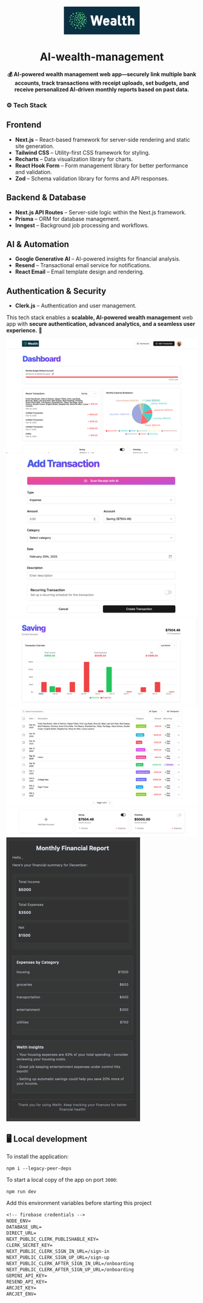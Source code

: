 <div align="center">
  <br>
  <img alt="AI-wealth-management" src="public/logo.jpeg" width="200px">
  <h1> AI-wealth-management </h1>
  <strong>💰 AI-powered wealth management web app—securely link multiple bank accounts, track transactions with receipt uploads, set budgets, and receive personalized AI-driven monthly reports based on past data.</strong>
</div>

### ⚙️ Tech Stack

## Frontend  
- **Next.js** – React-based framework for server-side rendering and static site generation.  
- **Tailwind CSS** – Utility-first CSS framework for styling.  
- **Recharts** – Data visualization library for charts.  
- **React Hook Form** – Form management library for better performance and validation.  
- **Zod** – Schema validation library for forms and API responses.  

## Backend & Database  
- **Next.js API Routes** – Server-side logic within the Next.js framework.  
- **Prisma** – ORM for database management.  
- **Inngest** – Background job processing and workflows.  

## AI & Automation  
- **Google Generative AI** – AI-powered insights for financial analysis.  
- **Resend** – Transactional email service for notifications.  
- **React Email** – Email template design and rendering.  

## Authentication & Security  
- **Clerk.js** – Authentication and user management.  

This tech stack enables a **scalable, AI-powered wealth management** web app with **secure authentication, advanced analytics, and a seamless user experience.** 🚀

![Dashboard](SCR-20250220-qhss.png)
![Add new transactions](SCR-20250220-qhzu.png)
![Graph](SCR-20250220-qhwg.png)
![All transactions](SCR-20250220-qhxp.png)
![Add bank account](SCR-20250220-qhqu.png)
![Monthly Report](SCR-20250220-quuo.png)

## 🖥️ Local development

To install the application:

```shell
npm i --legacy-peer-deps
```

To start a local copy of the app on port `3000`:

```shell
npm run dev
```

Add this environment variables before starting this project

```shell
<!-- firebase credentials -->
NODE_ENV=
DATABASE_URL=
DIRECT_URL=
NEXT_PUBLIC_CLERK_PUBLISHABLE_KEY=
CLERK_SECRET_KEY=
NEXT_PUBLIC_CLERK_SIGN_IN_URL=/sign-in
NEXT_PUBLIC_CLERK_SIGN_UP_URL=/sign-up
NEXT_PUBLIC_CLERK_AFTER_SIGN_IN_URL=/onboarding
NEXT_PUBLIC_CLERK_AFTER_SIGN_UP_URL=/onboarding
GEMINI_API_KEY=
RESEND_API_KEY=
ARCJET_KEY=
ARCJET_ENV=
```